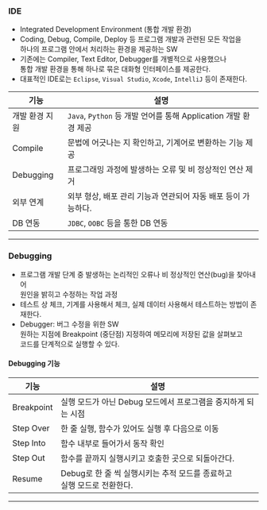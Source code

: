 
### IDE

- Integrated Development Environment (통합 개발 환경)
- Coding, Debug, Compile, Deploy 등 프로그램 개발과 관련된 모든 작업을 <br/>
	하나의 프로그램 안에서 처리하는 환경을 제공하는 SW
- 기존에는 Compiler, Text Editor, Debugger를 개별적으로 사용했으나 <br/>
	통합 개발 환경을 통해 하나로 묶은 대화형 인터페이스를 제공한다.
- 대표적인 IDE로는 `Eclipse`, `Visual Studio`, `Xcode`, `IntelliJ` 등이 존재한다.

| 기능        | 설명                                                |
| --------- | ------------------------------------------------- |
| 개발 환경 지원  | `Java`, `Python` 등 개발 언어를 통해 Application 개발 환경 제공 |
| Compile   | 문법에 어긋나는 지 확인하고, 기계어로 변환하는 기능 제공                  |
| Debugging | 프로그래밍 과정에 발생하는 오류 및 비 정상적인 연산 제거                  |
| 외부 연계     | 외부 형상, 배포 관리 기능과 연관되어 자동 배포 등이 가능하다.              |
| DB 연동     | `JDBC`, `OOBC` 등을 통한 DB 연동                        |

---
### Debugging

- 프로그램 개발 단계 중 발생하는 논리적인 오류나 비 정상적인 연산(bug)을 찾아내어 <br/>
	원인을 밝히고 수정하는 작업 과정
- 테스트 상 체크, 기계를 사용해서 체크, 실제 데이터 사용해서 테스트하는 방법이 존재한다.
- Debugger: 버그 수정을 위한 SW <br/>
	원하는 지점에 Breakpoint (중단점) 지정하여 메모리에 저장된 값을 살펴보고 <br/>
	코드를 단계적으로 실행할 수 있다.

#### Debugging 기능

| 기능         | 설명                                               |
| ---------- | ------------------------------------------------ |
| Breakpoint | 실행 모드가 아닌 Debug 모드에서 프로그램을 중지하게 되는 시점            |
| Step Over  | 한 줄 실행, 함수가 있어도 실행 후 다음으로 이동                     |
| Step Into  | 함수 내부로 들어가서 동작 확인                                |
| Step Out   | 함수를 끝까지 실행시키고 호출한 곳으로 되돌아간다.                     |
| Resume     | Debug로 한 줄 씩 실행시키는 추적 모드를 종료하고 <br/>실행 모드로 전환한다. |

---
